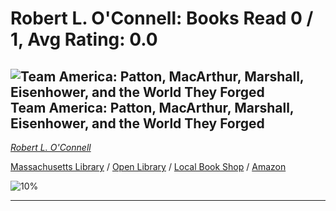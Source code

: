 # Robert L. O'Connell:  Books Read 0 / 1, Avg Rating: 0.0 

## ![Team America: Patton, MacArthur, Marshall, Eisenhower, and the World They Forged](https://covers.openlibrary.org/b/isbn/978-0062883292-M.jpg) Team America: Patton, MacArthur, Marshall, Eisenhower, and the World They Forged
*[Robert L. O'Connell](../authors/RobertLOConnell)*

[Massachusetts Library](https://library.minlib.net/search/i=978-0062883292) / [Open Library](https://openlibrary.org/isbn/978-0062883292) / [Local Book Shop](https://bookshop.org/book/978-0062883292) / [Amazon](https://smile.amazon.com/dp/0062883291)

![10%](https://progress-bar.dev/10) 



---
